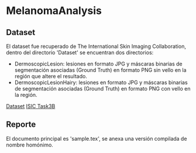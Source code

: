 # MelanomaAnalysis

## Dataset

El dataset fue recuperado de The International Skin Imaging Collaboration, dentro del directorio 'Dataset' se encuentran dos directorios:

-  DermoscopicLesion: lesiones en formato JPG y máscaras binarias de segmentación asociadas (Ground Truth) en formato PNG sin vello en la región que altere el resultado.
-  DermoscopicLesionHairy: lesiones en formato JPG y máscaras binarias de segmentación asociadas (Ground Truth) en formato PNG con vello en la región.

[Dataset](https://drive.google.com/drive/folders/10GAsFlR5eMJXbXSqYhjLyW2URRoOywCG?usp=share_link)
[ISIC Task3B](https://challenge.isic-archive.com/data/#2016)

## Reporte

El documento principal es 'sample.tex', se anexa una versión compilada de nombre homónimo.
